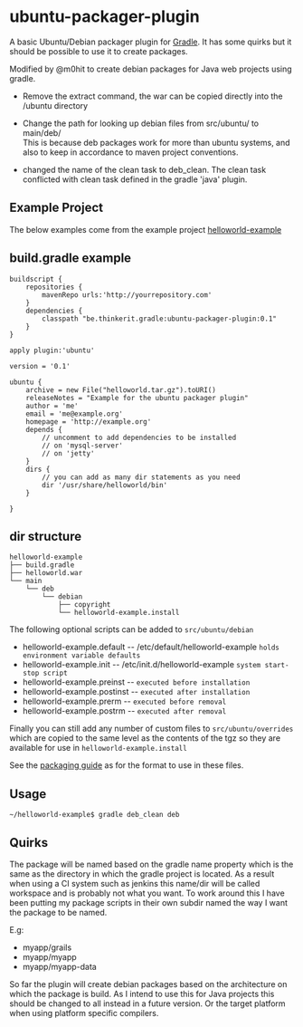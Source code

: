ubuntu-packager-plugin
======================

A basic Ubuntu/Debian packager plugin for [Gradle](http://gradle.org).
It has some quirks but it should be possible to use it to create packages.

Modified by @m0hit to create debian packages for Java web projects using gradle. 

 - Remove the extract command, the war can be copied directly into the <build home>/ubuntu directory   
 - Change the path for looking up debian files from src/ubuntu/ to main/deb/   
   This is because deb packages work for more than ubuntu systems, and also to keep in accordance to 
   maven project conventions.

 - changed the name of the clean task to deb\_clean. 
   The clean task conflicted with clean task defined in the gradle 'java' plugin.

Example Project
---------------

The below examples come from the example project [helloworld-example](https://github.com/sgo/helloworld-example)

build.gradle example
--------------------

    buildscript {
        repositories {
            mavenRepo urls:'http://yourrepository.com'
        }
        dependencies {
            classpath "be.thinkerit.gradle:ubuntu-packager-plugin:0.1"
        }
    }
        
    apply plugin:'ubuntu'
    
    version = '0.1'
    
    ubuntu {
        archive = new File("helloworld.tar.gz").toURI()
        releaseNotes = "Example for the ubuntu packager plugin"
        author = 'me'
        email = 'me@example.org'
        homepage = 'http://example.org'
        depends {
            // uncomment to add dependencies to be installed
            // on 'mysql-server'
            // on 'jetty'
        }
        dirs {
            // you can add as many dir statements as you need
            dir '/usr/share/helloworld/bin'
        }
    
    }

dir structure
-------------

    helloworld-example
    ├── build.gradle
    ├── helloworld.war
    └── main  
        └── deb 
            └── debian
                ├── copyright
                └── helloworld-example.install

The following optional scripts can be added to `src/ubuntu/debian`

* helloworld-example.default -- /etc/default/helloworld-example `holds environment variable defaults`
* helloworld-example.init -- /etc/init.d/helloworld-example `system start-stop script`
* helloworld-example.preinst -- `executed before installation`
* helloworld-example.postinst -- `executed after installation`
* helloworld-example.prerm -- `executed before removal`
* helloworld-example.postrm -- `executed after removal`

Finally you can still add any number of custom files to `src/ubuntu/overrides` which are copied to the same level as the contents of the tgz so they are available for use in `helloworld-example.install`

See the [packaging guide](https://wiki.ubuntu.com/PackagingGuide/HandsOn) as for the format to use in these files.

Usage
-----

    ~/helloworld-example$ gradle deb_clean deb

Quirks
------

The package will be named based on the gradle name property which is the same as the directory in which the gradle project is located. As a result when using a CI system such as jenkins this name/dir will be called workspace and is probably not what you want. To work around this I have been putting my package scripts in their own subdir named the way I want the package to be named.

E.g:

* myapp/grails
* myapp/myapp
* myapp/myapp-data

So far the plugin will create debian packages based on the architecture on which the package is build. As I intend to use this for Java projects this should be changed to all instead in a future version. Or the target platform when using platform specific compilers.


